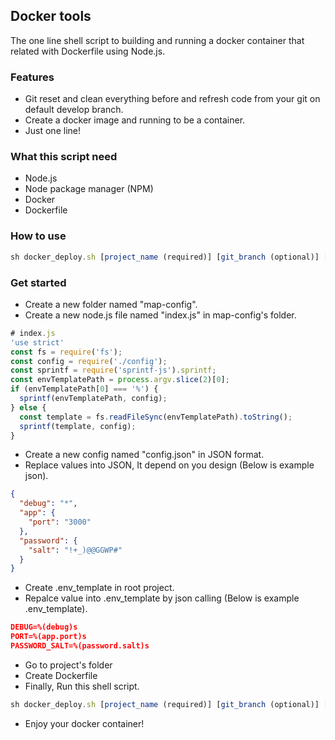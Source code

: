 ## Docker tools
The one line shell script to building and running a docker container that related with Dockerfile using Node.js.

### Features
- Git reset and clean everything before and refresh code from your git on default develop branch.
- Create a docker image and running to be a container.
- Just one line!

### What this script need
- Node.js
- Node package manager (NPM)
- Docker
- Dockerfile

### How to use
~~~javascript
sh docker_deploy.sh [project_name (required)] [git_branch (optional)] [docker_port (optional)]
~~~

### Get started
- Create a new folder named "map-config".
- Create a new node.js file named "index.js" in map-config's folder.
~~~javascript
# index.js
'use strict'
const fs = require('fs');
const config = require('./config');
const sprintf = require('sprintf-js').sprintf;
const envTemplatePath = process.argv.slice(2)[0];
if (envTemplatePath[0] === '%') {
  sprintf(envTemplatePath, config);
} else {
  const template = fs.readFileSync(envTemplatePath).toString();
  sprintf(template, config);
}
~~~
- Create a new config named "config.json" in JSON format.
- Replace values into JSON, It depend on you design (Below is example json).
~~~json
{
  "debug": "*",
  "app": {
    "port": "3000"
  },
  "password": {
    "salt": "!+_)@@GGWP#"
  }
}
~~~
- Create .env_template in root project.
- Repalce value into .env_template by json calling (Below is example .env_template).
~~~json
DEBUG=%(debug)s
PORT=%(app.port)s
PASSWORD_SALT=%(password.salt)s
~~~
- Go to project's folder
- Create Dockerfile
- Finally, Run this shell script.
~~~javascript
sh docker_deploy.sh [project_name (required)] [git_branch (optional)] [docker_port (optional)]
~~~
- Enjoy your docker container!